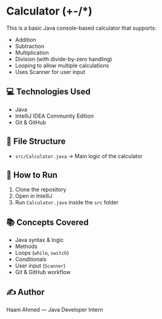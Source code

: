 # Calculator (+-/*)

This is a basic Java console-based calculator that supports:

- Addition
- Subtraction
- Multiplication
- Division (with divide-by-zero handling)
- Looping to allow multiple calculations
- Uses Scanner for user input

## 💻 Technologies Used
- Java
- IntelliJ IDEA Community Edition
- Git & GitHub

## 📂 File Structure
- `src/Calculator.java` → Main logic of the calculator

## 🚀 How to Run
1. Clone the repository
2. Open in IntelliJ
3. Run `Calculator.java` inside the `src` folder

## 📚 Concepts Covered
- Java syntax & logic
- Methods
- Loops (`while`, `switch`)
- Conditionals
- User input (`Scanner`)
- Git & GitHub workflow

## ✍️ Author
Haani Ahmed — Java Developer Intern
